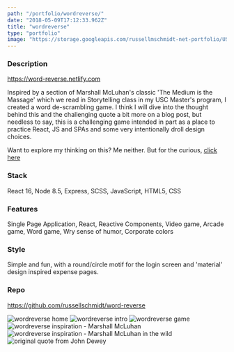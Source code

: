 ```yaml
---
path: "/portfolio/wordreverse/"
date: "2018-05-09T17:12:33.962Z"
title: "wordreverse"
type: "portfolio"
image: "https://storage.googleapis.com/russellmschmidt-net-portfolio/USC_Design/storytelling/wordreverse-1.png"
---
```


### Description
<https://word-reverse.netlify.com>

Inspired by a section of Marshall McLuhan's classic 'The Medium is the Massage' which we read in Storytelling class in my USC Master's program, I created a word de-scrambling game. I think I will dive into the thought behind this and the challenging quote a bit more on a blog post, but needless to say, this is a challenging game intended in part as a place to practice React, JS and SPAs and some very intentionally droll design choices.

Want to explore my thinking on this? Me neither. But for the curious, [click here](/blog/marshall-mcluhan/)

### Stack
React 16,
Node 8.5,
Express,
SCSS,
JavaScript,
HTML5,
CSS

### Features
Single Page Application,
React,
Reactive Components,
Video game,
Arcade game,
Word game,
Wry sense of humor,
Corporate colors

### Style
Simple and fun, with a round/circle motif for the login screen and 'material' design inspired expense pages.

### Repo
<https://github.com/russellschmidt/word-reverse>

![wordreverse home](https://storage.googleapis.com/russellmschmidt-net-portfolio/USC_Design/storytelling/wordreverse-1.png)
![wordreverse intro](https://storage.googleapis.com/russellmschmidt-net-portfolio/USC_Design/storytelling/wordreverse-2.png)
![wordreverse game](https://storage.googleapis.com/russellmschmidt-net-portfolio/USC_Design/storytelling/wordreverse-3.png)
![wordreverse inspiration - Marshall McLuhan](https://storage.googleapis.com/russellmschmidt-net-portfolio/USC_Design/storytelling/mcluhan.JPG)
![wordreverse inspiration - Marshall McLuhan in the wild](https://storage.googleapis.com/russellmschmidt-net-portfolio/USC_Design/storytelling/mcluhan2.jpg)
![original quote from John Dewey](https://storage.googleapis.com/russellmschmidt-net-portfolio/USC_Design/storytelling/dewey-quote.jpg)

